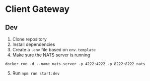 # Client Gateway

## Dev

1. Clone repository
2. Install dependencies
3. Create a `.env` file based on `env.template`
4. Make sure the NATS server is running

```
docker run -d --name nats-server -p 4222:4222 -p 8222:8222 nats
```

5. Run `npm run start:dev`
